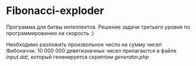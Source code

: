 Fibonacci-exploder
==================

Программа для битвы интеллектов.
Решение задачи третьего уровня по программированию на скорость :)

Необходимо разложить произвольное число на сумму чисел Фибоначчи. 10 000 000 девятизначных чисел прилагаются в файле
*input.dat*, который гененируется скриптом *generator.php*
